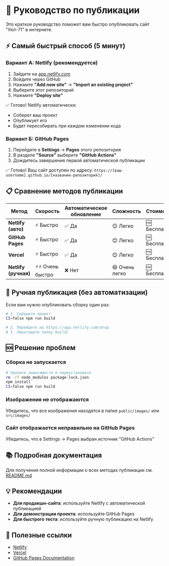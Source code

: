 # 🚀 Руководство по публикации

Это краткое руководство поможет вам быстро опубликовать сайт "Уют-71" в интернете.

## ⚡ Самый быстрый способ (5 минут)

### Вариант А: Netlify (рекомендуется)

1. Зайдите на [app.netlify.com](https://app.netlify.com)
2. Войдите через GitHub
3. Нажмите **"Add new site"** → **"Import an existing project"**
4. Выберите этот репозиторий
5. Нажмите **"Deploy site"**

✅ Готово! Netlify автоматически:
- Соберет ваш проект
- Опубликует его
- Будет пересобирать при каждом изменении кода

### Вариант Б: GitHub Pages

1. Перейдите в **Settings** → **Pages** этого репозитория
2. В разделе **"Source"** выберите **"GitHub Actions"**
3. Дождитесь завершения первой автоматической публикации

✅ Готово! Ваш сайт доступен по адресу:
`https://[ваш-username].github.io/[название-репозитория]/`

## 📋 Сравнение методов публикации

| Метод | Скорость | Автоматическое обновление | Сложность | Стоимость |
|-------|----------|---------------------------|-----------|-----------|
| **Netlify (авто)** | ⚡ Быстро | ✅ Да | 😊 Легко | 🆓 Бесплатно |
| **GitHub Pages** | ⚡ Быстро | ✅ Да | 😊 Легко | 🆓 Бесплатно |
| **Vercel** | ⚡ Быстро | ✅ Да | 😊 Легко | 🆓 Бесплатно |
| **Netlify (ручная)** | ⚡⚡ Очень быстро | ❌ Нет | 😄 Очень легко | 🆓 Бесплатно |

## 🔧 Ручная публикация (без автоматизации)

Если вам нужно опубликовать сборку один раз:

```bash
# 1. Соберите проект
CI=false npm run build

# 2. Перейдите на https://app.netlify.com/drop
# 3. Перетащите папку build/
```

## 🆘 Решение проблем

### Сборка не запускается
```bash
# Удалите зависимости и переустановите
rm -rf node_modules package-lock.json
npm install
CI=false npm run build
```

### Изображения не отображаются
Убедитесь, что все изображения находятся в папке `public/images/` или `src/images/`

### Сайт отображается неправильно на GitHub Pages
Убедитесь, что в Settings → Pages выбран источник "GitHub Actions"

## 📚 Подробная документация

Для получения полной информации о всех методах публикации см. [README.md](README.md#-публикация-сборки)

## 💡 Рекомендации

- **Для продакшн-сайта**: используйте Netlify с автоматической публикацией
- **Для демонстрации проекта**: используйте GitHub Pages
- **Для быстрого теста**: используйте ручную публикацию на Netlify

## 🔗 Полезные ссылки

- [Netlify](https://app.netlify.com)
- [Vercel](https://vercel.com)
- [GitHub Pages Documentation](https://docs.github.com/pages)
